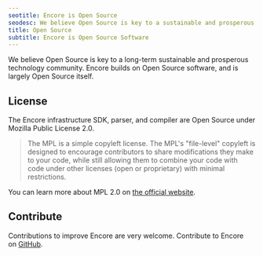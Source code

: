 ```yaml
---
seotitle: Encore is Open Source
seodesc: We believe Open Source is key to a sustainable and prosperous technology community. Encore builds on Open Source software, and is itself Open Source.
title: Open Source
subtitle: Encore is Open Source Software
---
```


We believe Open Source is key to a long-term sustainable and prosperous technology community. Encore builds on Open Source software, and is largely Open Source itself.

## License

The Encore infrastructure SDK, parser, and compiler are Open Source under Mozilla Public License 2.0.

> The MPL is a simple copyleft license. The MPL's "file-level" copyleft is designed to encourage contributors to share modifications they make to your code, while still allowing them to combine your code with code under other licenses (open or proprietary) with minimal restrictions.

You can learn more about MPL 2.0 on [the official website](https://www.mozilla.org/en-US/MPL/2.0/FAQ/).

## Contribute

Contributions to improve Encore are very welcome. Contribute to Encore on [GitHub](https://github.com/encoredev/encore).
